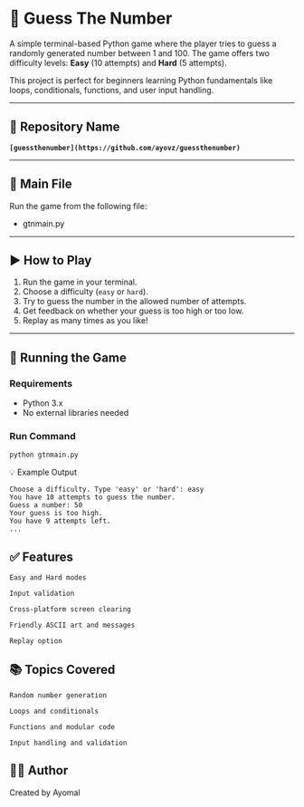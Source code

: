 # 🎯 Guess The Number

A simple terminal-based Python game where the player tries to guess a randomly generated number between 1 and 100. The game offers two difficulty levels: **Easy** (10 attempts) and **Hard** (5 attempts). 

This project is perfect for beginners learning Python fundamentals like loops, conditionals, functions, and user input handling.

---

## 📁 Repository Name
**`[guessthenumber](https://github.com/ayovz/guessthenumber)`**

---

## 📂 Main File

Run the game from the following file:
  - gtnmain.py

---

## ▶️ How to Play

1. Run the game in your terminal.
2. Choose a difficulty (`easy` or `hard`).
3. Try to guess the number in the allowed number of attempts.
4. Get feedback on whether your guess is too high or too low.
5. Replay as many times as you like!

---

## 🚀 Running the Game

### Requirements

- Python 3.x  
- No external libraries needed

### Run Command

```bash
python gtnmain.py
```

💡 Example Output
```
Choose a difficulty. Type 'easy' or 'hard': easy
You have 10 attempts to guess the number.
Guess a number: 50
Your guess is too high.
You have 9 attempts left.
...
```

## ✅ Features

    Easy and Hard modes

    Input validation

    Cross-platform screen clearing

    Friendly ASCII art and messages

    Replay option

## 📚 Topics Covered

    Random number generation

    Loops and conditionals

    Functions and modular code

    Input handling and validation

## 🧑‍💻 Author

Created by Ayomal
